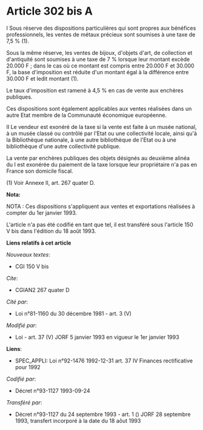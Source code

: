 # Article 302 bis A

I Sous réserve des dispositions particulières qui sont propres aux bénéfices professionnels, les ventes de métaux précieux
sont soumises à une taxe de 7,5 % (1).

Sous la même réserve, les ventes de bijoux, d'objets d'art, de collection et d'antiquité sont soumises à une taxe de 7 %
lorsque leur montant excède 20.000 F ; dans le cas où ce montant est compris entre 20.000 F et 30.000 F, la base d'imposition
est réduite d'un montant égal à la différence entre 30.000 F et ledit montant (1).

Le taux d'imposition est ramené à 4,5 % en cas de vente aux enchères publiques.

Ces dispositions sont également applicables aux ventes réalisées dans un autre Etat membre de la Communauté économique
européenne.

II Le vendeur est exonéré de la taxe si la vente est faite à un musée national, à un musée classé ou contrôlé par l'Etat ou
une collectivité locale, ainsi qu'à la Bibliothèque nationale, à une autre bibliothèque de l'Etat ou à une bibliothèque d'une
autre collectivité publique.

La vente par enchères publiques des objets désignés au deuxième alinéa du I est exonérée du paiement de la taxe lorsque leur
propriétaire n'a pas en France son domicile fiscal.

(1) Voir Annexe II, art. 267 quater D.

**Nota:**

NOTA : Ces dispositions s'appliquent aux ventes et exportations réalisées à compter du 1er janvier 1993.

L'article n'a pas été codifié en tant que tel, il est transféré sous l'article 150 V bis dans l'édition du 18 août 1993.

**Liens relatifs à cet article**

_Nouveaux textes_:

  - CGI 150 V bis

_Cite_:

  - CGIAN2 267 quater D

_Cité par_:

  - Loi n°81-1160 du 30 décembre 1981 - art. 3 (V)

_Modifié par_:

  - Loi - art. 37 (V) JORF 5 janvier 1993 en vigueur le 1er janvier 1993

**Liens**:

  - SPEC_APPLI: Loi n°92-1476 1992-12-31 art. 37 IV Finances rectificative pour 1992

_Codifié par_:

  - Décret n°93-1127 1993-09-24

_Transféré par_:

  - Décret n°93-1127 du 24 septembre 1993 - art. 1 () JORF 28 septembre 1993, transfert incorporé à la date du 18 aôut 1993
